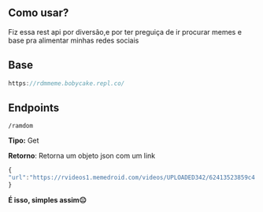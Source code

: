 ## Como usar?
Fiz essa rest api por diversão,e por ter preguiça de ir procurar memes e base pra alimentar minhas redes sociais


## Base
```js
https://rdmmeme.bobycake.repl.co/
```
## Endpoints

```
/ramdom
```
**Tipo:** Get

**Retorno**: Retorna um objeto json com um link
```js
{
"url":"https://rvideos1.memedroid.com/videos/UPLOADED342/62413523859c4.mp4"
}
```
**É isso, simples assim😐**
